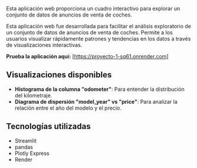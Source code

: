Esta aplicación web proporciona un cuadro interactivo para explorar un conjunto de datos de anuncios de venta de coches.

Esta aplicación web fue desarrollada para facilitar el análisis exploratorio de un conjunto de datos de anuncios de venta de coches. Permite a los usuarios visualizar rápidamente patrones y tendencias en los datos a través de visualizaciones interactivas.

**Prueba la aplicación aquí:** [https://proyecto-1-sq61.onrender.com]

## Visualizaciones disponibles

* **Histograma de la columna "odometer"**: Para entender la distribución del kilometraje.
* **Diagrama de dispersión "model_year" vs "price"**: Para analizar la relación entre el año del modelo y el precio.

## Tecnologías utilizadas

* Streamlit
* pandas
* Plotly Express
* Render